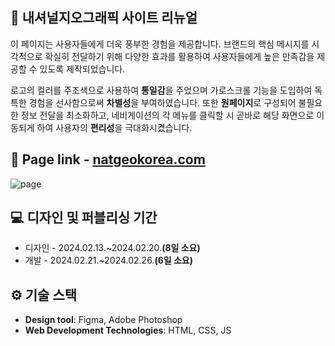 ## 🎥 내셔널지오그래픽 사이트 리뉴얼

이 페이지는 사용자들에게 더욱 풍부한 경험을 제공합니다. 브랜드의 핵심 메시지를 시각적으로 확실히 전달하기 위해 다양한 효과를 활용하여 사용자들에게 높은 만족감을 제공할 수 있도록 제작되었습니다.

로고의 컬러를 주조색으로 사용하여 **통일감**을 주었으며 가로스크롤 기능을 도입하여 독특한 경험을 선사함으로써 **차별성**을 부여하였습니다.
또한 **원페이지**로 구성되어 불필요한 정보 전달을 최소화하고, 네비게이션의 각 메뉴를 클릭할 시 곧바로 해당 화면으로 이동되게 하여 사용자의 **편리성**을 극대화시켰습니다.

## 🔗 Page link - [natgeokorea.com](https://minji0164.github.io/national-geographic/)

![page](https://github.com/minji0164/meta/blob/main/page.gif?raw=true)

## 💻 디자인 및 퍼블리싱 기간

+ 디자인 - 2024.02.13.~2024.02.20.**(8일 소요)**
+ 개발 - 2024.02.21.~2024.02.26.**(6일 소요)**

## ⚙ 기술 스택

+ **Design tool**: Figma, Adobe Photoshop
+ **Web Development Technologies**: HTML, CSS, JS

